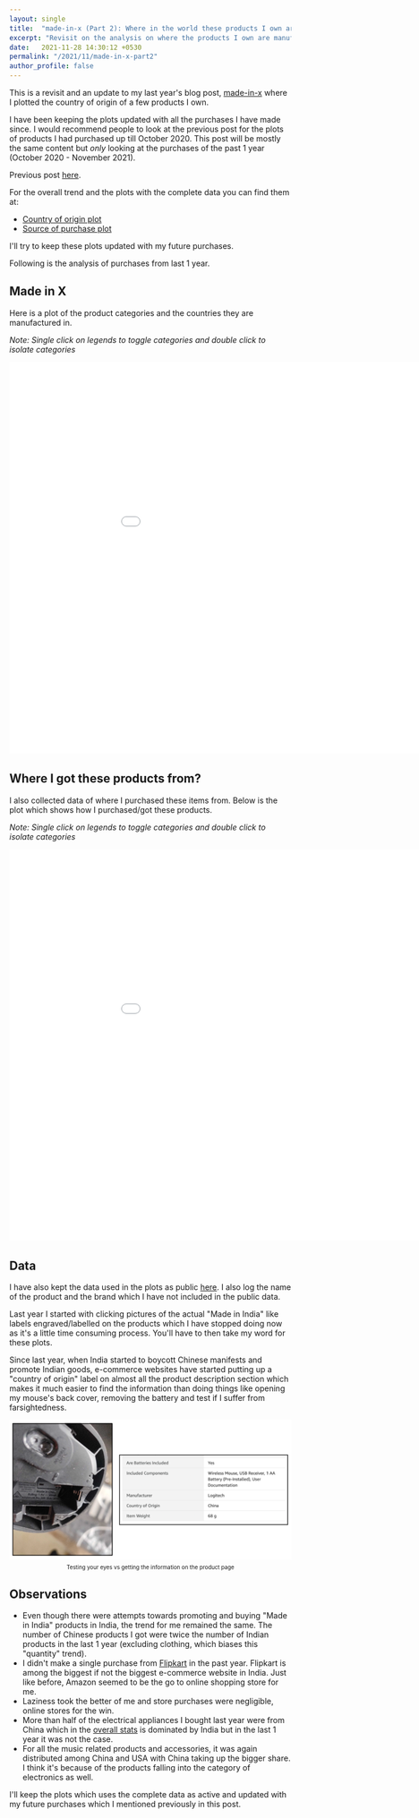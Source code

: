 ```yaml
---
layout: single
title:  "made-in-x (Part 2): Where in the world these products I own are manufactured in?"
excerpt: "Revisit on the analysis on where the products I own are manufactured in"
date:   2021-11-28 14:30:12 +0530
permalink: "/2021/11/made-in-x-part2"
author_profile: false
---
```


This is a revisit and an update to my last year's blog post,
[made-in-x][made-in-x] where I plotted the country of origin of a few products
I own.

I have been keeping the plots updated with all the purchases I have made since.
I would recommend people to look at the previous post for the plots of products
I had purchased up till October 2020. This post will be mostly the same content
but *only* looking at the purchases of the past 1 year (October 2020 - November
2021).

Previous post [here][made-in-x].

For the overall trend and the plots with the complete data you can find them at:
- [Country of origin plot][country-of-origin-complete]
- [Source of purchase plot][source-of-purchase-complete]

I'll try to keep these plots updated with my future purchases.

Following is the analysis of purchases from last 1 year.

## Made in X

Here is a plot of the product categories and the countries they are
manufactured in.

*Note: Single click on legends to toggle categories and double click to isolate categories*

<iframe id="plotly-custom" width="1000" height="700" frameborder="0" scrolling="yes" src="//plotly.com/~vipul/106.embed"></iframe>


## Where I got these products from?

I also collected data of where I purchased these items from. Below is the plot
which shows how I purchased/got these products.

*Note: Single click on legends to toggle categories and double click to isolate categories*

<iframe id="plotly-custom" width="1000" height="700" frameborder="0" scrolling="no" src="//plotly.com/~vipul/108.embed"></iframe>

## Data

I have also kept the data used in the plots as public [here][data]. I also log
the name of the product and the brand which I have not included in the public
data.

Last year I started with clicking pictures of the actual "Made in India" like
labels engraved/labelled on the products which I have stopped doing now as it's
a little time consuming process. You'll have to then take my word for these
plots.

Since last year, when India started to boycott Chinese manifests and promote
Indian goods, e-commerce websites have started putting up a "country of origin"
label on almost all the product description section which makes it much easier
to find the information than doing things like opening my mouse's back cover,
removing the battery and test if I suffer from farsightedness.

<div style="text-align: center">
<img src="/assets/images/made-in-x-eye-test.png" alt="speaker-jack" style="width:800px;"/>
<p style="text-align:center;font-size:0.7em;margin-top:5px">Testing your eyes vs getting the information on the product page</p>
</div>


## Observations

- Even though there were attempts towards promoting and buying "Made in India"
  products in India, the trend for me remained the same. The number of Chinese
  products I got were twice the number of Indian products in the last 1 year
  (excluding clothing, which biases this "quantity" trend).
- I didn't make a single purchase from [Flipkart][flipkart] in the past year.
  Flipkart is among the biggest if not the biggest e-commerce website in India.
  Just like before, Amazon seemed to be the go to online shopping store for me.
- Laziness took the better of me and store purchases were negligible, online
  stores for the win.
- More than half of the electrical appliances I bought last year were from
  China which in the [overall stats][country-of-origin-complete] is dominated
  by India but in the last 1 year it was not the case.
- For all the music related products and accessories, it was again distributed
  among China and USA with China taking up the bigger share. I think it's
  because of the products falling into the category of electronics as well.

I'll keep the plots which uses the complete data as active and updated with my
future purchases which I mentioned previously in this post.


[made-in-x]: https://vipul.xyz/2020/10/made-in-x
[data]: https://docs.google.com/spreadsheets/d/1GyJ6OlXGivpsg-tUFN3Qn0hLIxMWVIKGnqVh5liJO10/edit?usp=sharing
[flipkart]: https://en.wikipedia.org/wiki/Flipkart
[country-of-origin-complete]: https://chart-studio.plotly.com/~vipul/134
[source-of-purchase-complete]: https://chart-studio.plotly.com/~vipul/136
